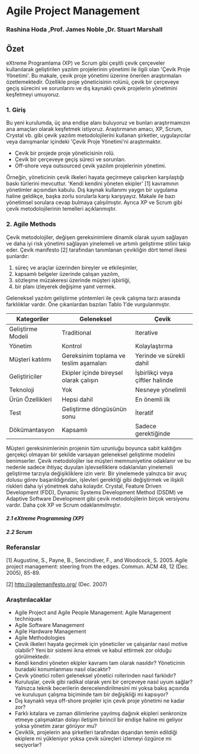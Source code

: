 # Agile Project Management

### Rashina Hoda ,Prof. James Noble ,Dr. Stuart Marshall

## Özet 

eXtreme Programlama (XP) ve Scrum gibi çeşitli çevik çerçeveler kullanılarak geliştirilen yazılım projelerinin yönetimi ile ilgili olan 'Çevik Proje Yönetimi'. Bu makale, çevik proje yönetimi üzerine önerilen araştırmaları özetlemektedir. Özellikle proje yöneticisinin rolünü, çevik bir çerçeveye geçiş sürecini ve sorunlarını ve dış kaynaklı çevik projelerin yönetimini keşfetmeyi umuyoruz.

### 1. Giriş

Bu yeni kurulumda, üç ana endişe alanı buluyoruz ve bunları araştırmamızın ana amaçları olarak keşfetmek istiyoruz.
Araştırmanın amacı, XP, Scrum, Crystal vb. gibi çevik yazılım metodolojilerini kullanan şirketler, uygulayıcılar veya danışmanlar içindeki 'Çevik Proje Yönetimi'ni araştırmaktır. 
- Çevik bir projede proje yöneticisinin rolü.
- Çevik bir çerçeveye geçiş süreci ve sorunları.
- Off-shore veya outsourced çevik yazılım projelerinin yönetimi.

Örneğin, yöneticinin çevik ilkeleri hayata geçirmeye çalışırken karşılaştığı baskı türlerini mevcuttur. 'Kendi kendini yöneten ekipler' [1] kavramının yönetimler açısından kabulu. Dış kaynak kullanımı yaygın bir uygulama haline geldikçe, başka zorlu sorularla karşı karşıyayız.   Makale ile bazı yönetimsel sorulara cevap bulmaya çalışılmıştır. Ayrıca  XP ve Scrum gibi çevik metodolojilerinin temelleri açıklanmıştır.

### 2. Agile Methods

Çevik metodolojiler, değişen gereksinimlere dinamik olarak uyum sağlayan ve daha iyi risk yönetimi sağlayan yinelemeli ve artımlı geliştirme stilini takip eder. Çevik manifesto [2] tarafından tanımlanan çevikliğin dört temel ilkesi şunlardır:
1. süreç ve araçlar üzerinden bireyler ve etkileşimler,
2. kapsamlı belgeler üzerinde çalışan yazılım,
3. sözleşme müzakeresi üzerinde müşteri işbirliği,
4. bir planı izleyerek değişime yanıt vermek.

Geleneksel yazılım geliştirme yöntemleri ile çevik çalışma tarzı arasında farklılıklar vardır. Öne çıkanlardan bazıları Tablo 1'de vurgulanmıştır.

| Kategoriler       | Geleneksel                             | Çevik |
| -----------       | -----------                            | -----------                    |
| Geliştirme Modeli | Traditional                            | Iterative                      |
| Yönetim           | Kontrol                                | Kolaylaştırma                  |
| Müşteri katılımı  | Gereksinim toplama ve teslim aşamaları | Yerinde ve sürekli dahil       |
| Geliştiriciler    | Ekipler içinde bireysel olarak çalışın | İşbirlikçi veya çiftler halinde|
| Teknoloji         | Yok                                    | Nesneye yönelimli              |
| Ürün Özellikleri  | Hepsi dahil                            | En önemli ilk                  |
| Test              | Geliştirme döngüsünün sonu             | İteratif                       |
| Dökümantasyon     | Kapsamlı                               | Sadece gerektiğinde            |

Müşteri gereksinimlerinin projenin tüm uzunluğu boyunca sabit kaldığını gerçekçi olmayan bir şekilde varsayan geleneksel geliştirme modelini benimserler. 
Çevik metodolojiler ise müşteri memnuniyetine odaklanır ve bu nedenle sadece ihtiyaç duyulan işlevselliklere odaklanılan yinelemeli geliştirme tarzıyla değişikliklere izin verir. 
Bir yinelemede yalnızca bir avuç dolusu görev başarıldığından, işlevleri gerektiği gibi değiştirmek ve ilişkili riskleri daha iyi yönetmek daha kolaydır. Crystal, Feature Driven Development (FDD), Dynamic Systems Development Method (DSDM) ve Adaptive Software Development gibi çevik metodolojilerin birçok versiyonu vardır. Daha çok XP ve Scrum odaklanmılmıştır.

####  *2.1 eXtreme Programming (XP)*

####  *2.2 Scrum*


### Referanslar

[1] Augustine, S., Payne, B., Sencindiver, F., and Woodcock, S. 2005. Agile project management: steering from the edges. Commun. ACM 48, 12 (Dec. 2005), 85-89.

[2] http://agilemanifesto.org/ (Dec. 2007)


### Araştırılacaklar

- Agile Project and Agile People Management: Agile Management techniques
- Agile Software Management
- Agile Hardware Management
- Agile Methodologies
- Çevik ilkeleri hayata geçirmek için yöneticiler ve çalışanlar nasıl motive olabilir? Yeni bir sistemi ikna etmek ve kabul ettirmek zor olduğu görülmektedir.
- Kendi kendini yöneten ekipler kavramı tam olarak nasıldır? Yöneticinin buradaki konumlanması nasıl olacaktır?
- Çevik yönetici rolleri geleneksel yönetici rollerinden nasıl farklıdır?
- Kuruluşlar, çevik gibi radikal olarak yeni bir çerçeveye nasıl uyum sağlar? Yalnızca teknik becerilerin derecelendirilmesini mi yoksa bakış açısında ve kuruluşun çalışma biçiminde tam bir değişikliği mi kapsıyor?
- Dış kaynaklı veya off-shore projeler için çevik proje yönetimi ne kadar zor?
- Farklı kıtalara ve zaman dilimlerine yayılmış dağınık ekipleri senkronize etmeye çalışmaktan dolayı iletişim birincil bir endişe haline mi geliyor yoksa yönetim zarar görüyor mu?
- Çeviklik, projelerin ana şirketleri tarafından dışarıdan temin edildiği ekiplere mi yükleniyor yoksa çevik süreçleri izlemeyi özgürce mi seçiyorlar?